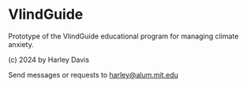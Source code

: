 # VlindGuide

Prototype of the VlindGuide educational program for managing climate anxiety.

(c) 2024 by Harley Davis

Send messages or requests to harley@alum.mit.edu
